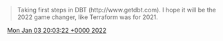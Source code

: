 > Taking first steps in DBT \(http://www\.getdbt\.com\)\. I hope it will be the 2022 game changer, like Terraform was for 2021\.

<img src="../../media/tweet.ico" width="12" /> [Mon Jan 03 20:03:22 +0000 2022](https://twitter.com/DromerDenker/status/1478094655296258051)